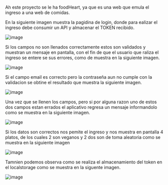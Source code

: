 Ah este proyecto se le ha foodHeart, ya que es una web que emula el ingreso a una web de comidas.


En la siguiente imagen muestra la pagidina de login, donde para ealizar el ingreso debe consumir un API y almacenar el TOKEN recibido. 

![image](https://user-images.githubusercontent.com/27816405/176963666-19db9b1d-772c-4389-945e-f056140e3bcf.png)


Si los campos no son llenados correctamente estos son validados y muestran un mensaje en pantalla, con el fin de que el usuario que raliza el ingreso se entere se sus errores, como de muestra en la siguiente imagen.

![image](https://user-images.githubusercontent.com/27816405/176964396-fbaf860c-a9ee-4095-97a4-55964d5e432d.png)


Si el campo email es correcto pero la contraseña aun no cumple con la validacion se obtine el resultado que muestra la siguiente imagen.

![image](https://user-images.githubusercontent.com/27816405/176964570-55882326-6c4f-49c7-8f06-7f697e45bc9b.png)


Una vez que se llenen los campos, pero si por alguna razon uno de estos dos campos estan errados el aplicativo regresa un mensaje informandolo como se muestra en la siguiente imagen.

![image](https://user-images.githubusercontent.com/27816405/176964732-6108f681-e07b-40f5-b2bb-5a2934b32e2b.png)

Si los datos son correctos nos pemite el ingreso y nos muestra en pantalla 4 platos, de los cuales 2 son veganos y 2 dos son de toma aleatoria como se muestra en la siguiente imagen

![image](https://user-images.githubusercontent.com/27816405/176965119-02104f1b-c376-43a3-8125-53fe8084838b.png)

Tamnien podemos observa como se realiza el almacenamiento del token en el localstorage como se muestra en la siguente imagen.

![image](https://user-images.githubusercontent.com/27816405/176965227-ce908bae-61ca-4708-86f1-79fc71184044.png)




